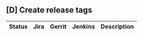 [D] Create release tags
-----------------------

| Status | Jira | Gerrit | Jenkins | Description |
| ------ | ---- | ------ | ------- | ----------- |
